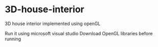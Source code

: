 # 3D-house-interior
3D house interior implemented using openGL

Run it using microsoft visual studio 
Download OpenGL libraries before running
